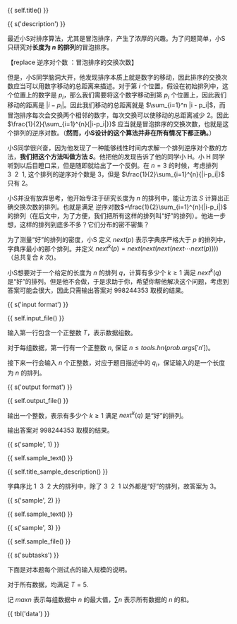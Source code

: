 {{ self.title() }}

{{ s('description') }}

最近小S对排序算法，尤其是冒泡排序，产生了浓厚的兴趣。为了问题简单，小S 只研究对**长度为 $n$ 的排列**的冒泡排序。

【replace 逆序对个数 ：冒泡排序的交换次数】

但是，小S同学脑洞大开，他发现排序本质上就是数字的移动，因此排序的交换次数应当可以用数字移动的总距离来描述。对于第 $i$ 个位置，假设在初始排列中，这个位置上的数字是 $p_i$，那么我们需要将这个数字移动到第 $p_i$ 个位置上，因此我们移动的距离是 $|i - p_i|$。因此我们移动的总距离就是 $\sum_{i=1}^n |i - p_i|$，而冒泡排序每次会交换两个相邻的数字，每次交换可以使移动的总距离减少 2。因此 $\frac{1}{2}{\sum_{i=1}^{n}{|i-p_i|}}$ 应当就是冒泡排序的交换次数，也就是这个排列的逆序对数。（**然而，小S设计的这个算法并非在所有情况下都正确。**）

小S同学很兴奋，因为他发现了一种能够线性时间内求解一个排列逆序对个数的方法，**我们把这个方法叫做方法 $S$**。他把他的发现告诉了他的同学小 H。小 H 同学听到以后目瞪口呆，但是随即就给出了一个反例。在 $n=3$ 的时候，考虑排列 $3 ~~ 2~~1$, 这个排列的逆序对个数是 3，但是 $\frac{1}{2}\sum_{i=1}^{n}{|i-p_i|}$ 只有 2。

小S并没有放弃思考，他开始专注于研究长度为 $n$ 的排列中，能让方法 $S$ 计算出正确交换次数的排列。也就是满足 逆序对数$=\frac{1}{2}\sum_{i=1}^{n}{|i-p_i|}$ 的排列（在后文中，为了方便，我们把所有这样的排列叫“好”的排列）。他进一步想，这样的排列到底多不多？它们分布的密不密集？

为了测量“好”的排列的密度，小S 定义 $next(p)$ 表示字典序严格大于 $p$ 的排列中，字典序最小的那个排列。并定义 $next^k(p)=next(next(next(next\cdots next(p))))$（总共复合 $k$ 次)。

小S想要对于一个给定的长度为 $n$ 的排列 $q$，计算有多少个 $k\geq 1$ 满足 $next^k(q)$ 是“好”的排列。但是他不会做，于是求助于你，希望你帮他解决这个问题，考虑到答案可能会很大，因此只需输出答案对 $998244353$ 取模的结果。

{{ s('input format') }}

{{ self.input_file() }}

输入第一行包含一个正整数 $T$，表示数据组数。

对于每组数据，第一行有一个正整数 $n$, 保证 $n \le {{ tools.hn(prob.args['n']) }}$。

接下来一行会输入 $n$ 个正整数，对应于题目描述中的 $q_i$，保证输入的是一个长度为 $n$ 的排列。

{{ s('output format') }}

{{ self.output_file() }}

输出一个整数，表示有多少个 $k\geq 1$ 满足 $next^k(q)$ 是“好”的排列。

输出答案对 998244353 取模的结果。

{{ s('sample', 1) }}

{{ self.sample_text() }}

{{ self.title_sample_description() }}

字典序比 $1~~3~~2$ 大的排列中，除了 $3~~2~~1$ 以外都是“好”的排列，故答案为 3。

{{ s('sample', 2) }}

{{ self.sample_text() }}

{{ s('sample', 3) }}

{{ self.sample_file() }}

{{ s('subtasks') }}

下面是对本题每个测试点的输入规模的说明。

对于所有数据，均满足 $T = 5$. 

记 $maxn$ 表示每组数据中 $n$ 的最大值，$\sum{n}$ 表示所有数据的 $n$ 的和。

{{ tbl('data') }}